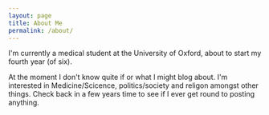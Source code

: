 ```yaml
---
layout: page
title: About Me
permalink: /about/
---
```


I'm currently a medical student at the University of Oxford, about to start my fourth year (of six). 

At the moment I don't know quite if or what I might blog about. I'm interested in Medicine/Scicence, politics/society and religon amongst other things. Check back in a few years time to see if I ever get round to posting anything.  